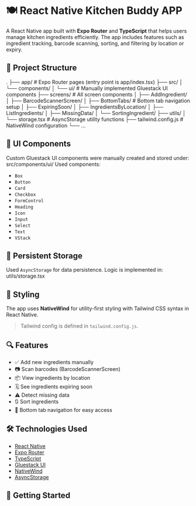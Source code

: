 # 🍽️ React Native Kitchen Buddy APP

A React Native app built with **Expo Router** and **TypeScript** that helps users manage kitchen ingredients efficiently. The app includes features such as ingredient tracking, barcode scanning, sorting, and filtering by location or expiry.

## 📁 Project Structure

.
├── app/ # Expo Router pages (entry point is app/index.tsx)
├── src/
│ └── components/
│ └── ui/ # Manually implemented Gluestack UI components
├── screens/ # All screen components
│ ├── AddIngredient/
│ ├── BarcodeScannerScreen/
│ ├── BottomTabs/ # Bottom tab navigation setup
│ ├── ExpiringSoon/
│ ├── IngredientsByLocation/
│ ├── ListIngredients/
│ ├── MissingData/
│ └── SortingIngredient/
├── utils/
│ └── storage.tsx # AsyncStorage utility functions
├── tailwind.config.js # NativeWind configuration
└── ...


## 🧱 UI Components

Custom Gluestack UI components were manually created and stored under:
src/components/ui/
Used components:
- `Box`
- `Button`
- `Card`
- `Checkbox`
- `FormControl`
- `Heading`
- `Icon`
- `Input`
- `Select`
- `Text`
- `VStack`

## 💾 Persistent Storage

Used `AsyncStorage` for data persistence. Logic is implemented in:
utils/storage.tsx


## 🎨 Styling

The app uses **NativeWind** for utility-first styling with Tailwind CSS syntax in React Native.

> Tailwind config is defined in `tailwind.config.js`.

## 🔍 Features

- ✅ Add new ingredients manually
- 📷 Scan barcodes (BarcodeScannerScreen)
- 📦 View ingredients by location
- 🗓️ See ingredients expiring soon
- ⚠️ Detect missing data
- 🔃 Sort ingredients
- 🔄 Bottom tab navigation for easy access

## 🛠️ Technologies Used

- [React Native](https://reactnative.dev/)
- [Expo Router](https://expo.github.io/router/)
- [TypeScript](https://www.typescriptlang.org/)
- [Gluestack UI](https://ui.gluestack.io/)
- [NativeWind](https://www.nativewind.dev/)
- [AsyncStorage](https://react-native-async-storage.github.io/async-storage/)

## 🚀 Getting Started


